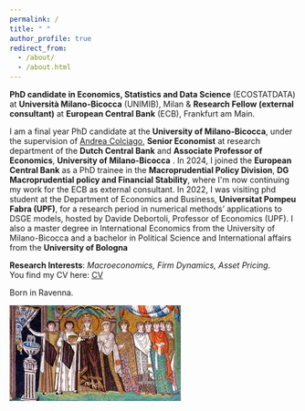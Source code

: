 ```yaml
---
permalink: /
title: " "
author_profile: true
redirect_from: 
  - /about/
  - /about.html
---
```


**PhD candidate in Economics, Statistics and Data Science** (ECOSTATDATA) at **Università Milano-Bicocca** (UNIMIB), Milan &
**Research Fellow (external consultant)** at **European Central Bank** (ECB), Frankfurt am Main. 

I am a final year PhD candidate at the **University of Milano-Bicocca**, under the supervision of [Andrea Colciago](https://www.andreacolciago.com/), **Senior Economist** at research department of the **Dutch Central Bank** and **Associate Professor of Economics**, **University of Milano-Bicocca** . In 2024, I joined the **European Central Bank** as a PhD trainee in the **Macroprudential Policy Division**, **DG Macroprudential policy and Financial Stability**, where I'm now continuing my work for the ECB as external consultant. In 2022, I was visiting phd student at the Department of Economics and Business, **Universitat Pompeu Fabra (UPF)**, for a research period in numerical methods’ applications to DSGE models, hosted by Davide Debortoli, Professor of Economics (UPF). I also a master degree in International Economics from the University of Milano-Bicocca and a bachelor in Political Science and International affairs from the **University of Bologna**

**Research Interests**: *Macroeconomics, Firm Dynamics, Asset Pricing*. \
You find my CV here: [CV](files/CV_GG.pdf)

Born in Ravenna.

![Profile Picture](images/mosaic.jfif)
